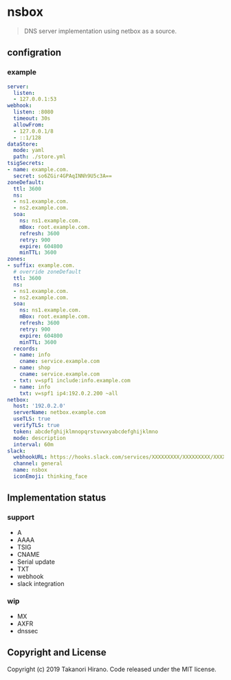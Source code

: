 # nsbox
> DNS server implementation using netbox as a source.

## configration
### example
```yml
server:
  listen:
  - 127.0.0.1:53
webhook:
  listen: :8080
  timeout: 30s
  allowFrom:
  - 127.0.0.1/8
  - ::1/128
dataStore:
  mode: yaml
  path: ./store.yml
tsigSecrets:
- name: example.com.
  secret: so6ZGir4GPAqINNh9U5c3A==
zoneDefault:
  ttl: 3600
  ns:
  - ns1.example.com.
  - ns2.example.com.
  soa:
    ns: ns1.example.com.
    mBox: root.example.com.
    refresh: 3600
    retry: 900
    expire: 604800
    minTTL: 3600
zones:
- suffix: example.com.
  # override zoneDefault
  ttl: 3600
  ns:
  - ns1.example.com.
  - ns2.example.com.
  soa:
    ns: ns1.example.com.
    mBox: root.example.com.
    refresh: 3600
    retry: 900
    expire: 604800
    minTTL: 3600
  records:
  - name: info
    cname: service.example.com
  - name: shop
    cname: service.example.com
  - txt: v=spf1 include:info.example.com
  - name: info
    txt: v=spf1 ip4:192.0.2.200 ~all
netbox:
  host: '192.0.2.0'
  serverName: netbox.example.com
  useTLS: true
  verifyTLS: true
  token: abcdefghijklmnopqrstuvwxyabcdefghijklmno
  mode: description
  interval: 60m
slack:
  webhookURL: https://hooks.slack.com/services/XXXXXXXXX/XXXXXXXXX/XXXXXXXXXXXXXXXXXXXXXXXX
  channel: general
  name: nsbox
  iconEmoji: thinking_face
```

## Implementation status
### support
- A
- AAAA
- TSIG
- CNAME
- Serial update
- TXT
- webhook
- slack integration
### wip
- MX
- AXFR
- dnssec

## Copyright and License
Copyright (c) 2019 Takanori Hirano. Code released under the MIT license.
